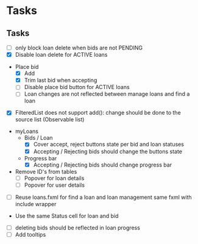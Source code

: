 # Tasks

## Tasks
- [ ] only block loan delete when bids are not PENDING 
- [X] Disable loan delete for ACTIVE loans
- Place bid
  - [x] Add
  - [X] Trim last bid when accepting
  - [ ] Disable place bid button for ACTIVE loans
  - [ ] Loan changes are not reflected between manage loans and find a loan
- [x] FilteredList does not support add(): change should be done to the source list (Observable list)
- myLoans
  - Bids / Loan
    - [X] Cover accept, reject buttons state per bid and loan statuses
    - [X] Accepting / Rejecting bids should change the buttons state
  - Progress bar
    - [X] Accepting / Rejecting bids should change progress bar
- Remove ID's from tables
  - [ ] Popover for loan details
  - [ ] Popover for user details
- [ ] Reuse loans.fxml for find a loan and loan management same fxml with include wrapper
- Use the same Status cell for loan and bid
- [ ] deleting bids should be reflected in loan progress
- [ ] Add tooltips